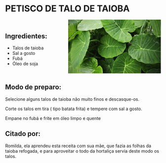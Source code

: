 # PETISCO DE TALO DE TAIOBA

<div style="display: flex; align-items: center; justify-content: space-between;">

<div>

## Ingredientes:

- Talos de taioba
- Sal a gosto
- Fubá
- Óleo de soja

</div>

<div>

<img src="../assets/taioba.jpeg" alt="Taioba" style="width: 300px; height: auto;">

</div>

</div>

## Modo de preparo:

Selecione alguns talos de taioba não muito finos e descasque-os.

Corte os talos em tira ( tipo batata frita) e tempere com sal a gosto.

Empane no fubá e frite em óleo limpo e quente

## Citado por:

Romilda, ela aprendeu esta receita com sua mãe, que fazia as folhas da taioba refogada, e para aproveitar o todo da hortaliça servia deste modo os talos.
